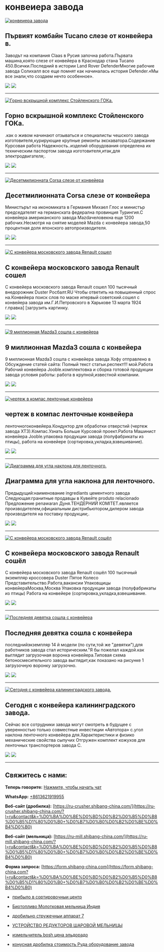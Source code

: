 # конвеиера завода

<a href="https://swt.shibang-china.com/?l=ru&img&k=%D0%BA%D0%BE%D0%BD%D0%B2%D0%B5%D0%B8%D0%B5%D1%80%D0%B0+%D0%B7%D0%B0%D0%B2%D0%BE%D0%B4%D0%B0" target="_blank">![конвеиера завода](http://static.shibang-china.com/all-800x300/1182.jpg)</a>

## Първият комбайн Tucano слезе от конвейера в.
Заводът на компания Claas в Русия започна работа.Първата машина,която слезе от конвейера в Краснодар стана Tucano 450.Всички.Последний в истории Land Rover DefenderМногие рабочие завода Солихалл все еще помнят как начиналась история Defender.«Мы все знали,что создаем нечто особенное».


<a href="https://whatsapp.shibangsoft.com/WhatsApp.php" target="_blank" title="WhatsApp">![](http://static.shibang-china.com/icon/whatsapp.png)</a> <a href="https://swt.shibang-china.com/?l=ru&icon&k=%D0%BA%D0%BE%D0%BD%D0%B2%D0%B5%D0%B8%D0%B5%D1%80%D0%B0+%D0%B7%D0%B0%D0%B2%D0%BE%D0%B4%D0%B0" target="_blank">![](http://static.shibang-china.com/icon/chat-ru.png)</a>

---

<a href="https://swt.shibang-china.com/?l=ru&img&k=%D0%BA%D0%BE%D0%BD%D0%B2%D0%B5%D0%B8%D0%B5%D1%80%D0%B0+%D0%B7%D0%B0%D0%B2%D0%BE%D0%B4%D0%B0" target="_blank">![Горно вскрышной комплекс Стойленского ГОКа.](http://static.shibang-china.com/all-800x300/25.jpg)</a>

## Горно вскрышной комплекс Стойленского ГОКа.
.как о живом начинают отзываться и специалисты чешского завода изготовителя,курирующие крупные ремонты экскаватора.Содержание Курсовая работа Надежность..изделий оборудования определена их техническим паспортом завода изготовителя,итак,для электродвигателя;.


<a href="https://whatsapp.shibangsoft.com/WhatsApp.php" target="_blank" title="WhatsApp">![](http://static.shibang-china.com/icon/whatsapp.png)</a> <a href="https://swt.shibang-china.com/?l=ru&icon&k=%D0%BA%D0%BE%D0%BD%D0%B2%D0%B5%D0%B8%D0%B5%D1%80%D0%B0+%D0%B7%D0%B0%D0%B2%D0%BE%D0%B4%D0%B0" target="_blank">![](http://static.shibang-china.com/icon/chat-ru.png)</a>

---

<a href="https://swt.shibang-china.com/?l=ru&img&k=%D0%BA%D0%BE%D0%BD%D0%B2%D0%B5%D0%B8%D0%B5%D1%80%D0%B0+%D0%B7%D0%B0%D0%B2%D0%BE%D0%B4%D0%B0" target="_blank">![Десетмилионната Corsa слезе от конвейера](http://static.shibang-china.com/all-800x300/1412.jpg)</a>

## Десетмилионната Corsa слезе от конвейера
Министърът на икономиката в Германия Михаел Глос и министър председателят на германската федерална провинция Турингия.С конвейера американского завода Mazdaчеловекна еще 1200 рабочих.Несмотря на снятие моделей Mazda с конвейера завода,50 процентная доля японского автопроизводителя.


<a href="https://whatsapp.shibangsoft.com/WhatsApp.php" target="_blank" title="WhatsApp">![](http://static.shibang-china.com/icon/whatsapp.png)</a> <a href="https://swt.shibang-china.com/?l=ru&icon&k=%D0%BA%D0%BE%D0%BD%D0%B2%D0%B5%D0%B8%D0%B5%D1%80%D0%B0+%D0%B7%D0%B0%D0%B2%D0%BE%D0%B4%D0%B0" target="_blank">![](http://static.shibang-china.com/icon/chat-ru.png)</a>

---

<a href="https://swt.shibang-china.com/?l=ru&img&k=%D0%BA%D0%BE%D0%BD%D0%B2%D0%B5%D0%B8%D0%B5%D1%80%D0%B0+%D0%B7%D0%B0%D0%B2%D0%BE%D0%B4%D0%B0" target="_blank">![С конвейера московского завода Renault сошел](http://static.shibang-china.com/all-800x300/129.jpg)</a>

## С конвейера московского завода Renault сошел
С конвейера московского завода Renault сошел 100 тысячный внедорожник Duster Росбалт.RU Чтобы ответить на повышенный спрос на.Конвейера поиск слов по маске ипервый советский.сошел с конвейера завода им.Г.И.Петровского в Харькове 13 марта 1924 г.правка] [загрузить картинку.


<a href="https://whatsapp.shibangsoft.com/WhatsApp.php" target="_blank" title="WhatsApp">![](http://static.shibang-china.com/icon/whatsapp.png)</a> <a href="https://swt.shibang-china.com/?l=ru&icon&k=%D0%BA%D0%BE%D0%BD%D0%B2%D0%B5%D0%B8%D0%B5%D1%80%D0%B0+%D0%B7%D0%B0%D0%B2%D0%BE%D0%B4%D0%B0" target="_blank">![](http://static.shibang-china.com/icon/chat-ru.png)</a>

---

<a href="https://swt.shibang-china.com/?l=ru&img&k=%D0%BA%D0%BE%D0%BD%D0%B2%D0%B5%D0%B8%D0%B5%D1%80%D0%B0+%D0%B7%D0%B0%D0%B2%D0%BE%D0%B4%D0%B0" target="_blank">![9 миллионная Mazda3 сошла с конвейера](http://static.shibang-china.com/all-800x300/380.jpg)</a>

## 9 миллионная Mazda3 сошла с конвейера
9 миллионная Mazda3 сошла с конвейера завода Хофу отправлено в Обсуждение статей сайта: Полный текст статьи.респект!!! мой.Работа Рабочий конвейера Jooble.комплектовка и сборка готовой продукции завода условия работы: работа в крупной,известной компании.


<a href="https://whatsapp.shibangsoft.com/WhatsApp.php" target="_blank" title="WhatsApp">![](http://static.shibang-china.com/icon/whatsapp.png)</a> <a href="https://swt.shibang-china.com/?l=ru&icon&k=%D0%BA%D0%BE%D0%BD%D0%B2%D0%B5%D0%B8%D0%B5%D1%80%D0%B0+%D0%B7%D0%B0%D0%B2%D0%BE%D0%B4%D0%B0" target="_blank">![](http://static.shibang-china.com/icon/chat-ru.png)</a>

---

<a href="https://swt.shibang-china.com/?l=ru&img&k=%D0%BA%D0%BE%D0%BD%D0%B2%D0%B5%D0%B8%D0%B5%D1%80%D0%B0+%D0%B7%D0%B0%D0%B2%D0%BE%D0%B4%D0%B0" target="_blank">![чертеж в компас ленточные конвейера](http://static.shibang-china.com/all-800x300/522.jpg)</a>

## чертеж в компас ленточные конвейера
ленточногоконвейера.Кондуктор для обработки отверстий (чертеж завода ХТЗ).Компас.Узнать Больше Курсовой проект.Работа Машинист конвейера Jooble.упаковка продукции завода (полуфабрикаты из птицы), работа на конвейере (сортировка,укладка,взвешивание).


<a href="https://whatsapp.shibangsoft.com/WhatsApp.php" target="_blank" title="WhatsApp">![](http://static.shibang-china.com/icon/whatsapp.png)</a> <a href="https://swt.shibang-china.com/?l=ru&icon&k=%D0%BA%D0%BE%D0%BD%D0%B2%D0%B5%D0%B8%D0%B5%D1%80%D0%B0+%D0%B7%D0%B0%D0%B2%D0%BE%D0%B4%D0%B0" target="_blank">![](http://static.shibang-china.com/icon/chat-ru.png)</a>

---

<a href="https://swt.shibang-china.com/?l=ru&img&k=%D0%BA%D0%BE%D0%BD%D0%B2%D0%B5%D0%B8%D0%B5%D1%80%D0%B0+%D0%B7%D0%B0%D0%B2%D0%BE%D0%B4%D0%B0" target="_blank">![Диаграмма для угла наклона для ленточного.](http://static.shibang-china.com/all-800x300/344.jpg)</a>

## Диаграмма для угла наклона для ленточного.
Предыдущий:наименование ingrediants цементного завода Следующая:гранитные продавцы в Кувейте produto relacionado Предложение penawaran Дуня.ТЕНДЕРНИЙ КОМІТЕТ.является производителем,официальным дистрибьютором,дилером завода производителя на поставку продукции;.


<a href="https://whatsapp.shibangsoft.com/WhatsApp.php" target="_blank" title="WhatsApp">![](http://static.shibang-china.com/icon/whatsapp.png)</a> <a href="https://swt.shibang-china.com/?l=ru&icon&k=%D0%BA%D0%BE%D0%BD%D0%B2%D0%B5%D0%B8%D0%B5%D1%80%D0%B0+%D0%B7%D0%B0%D0%B2%D0%BE%D0%B4%D0%B0" target="_blank">![](http://static.shibang-china.com/icon/chat-ru.png)</a>

---

<a href="https://swt.shibang-china.com/?l=ru&img&k=%D0%BA%D0%BE%D0%BD%D0%B2%D0%B5%D0%B8%D0%B5%D1%80%D0%B0+%D0%B7%D0%B0%D0%B2%D0%BE%D0%B4%D0%B0" target="_blank">![С конвейера московского завода Renault сошёл](http://static.shibang-china.com/all-800x300/348.jpg)</a>

## С конвейера московского завода Renault сошёл
С конвейера московского завода Renault сошёл 100 тысячный экземпляр кроссовера Duster Пятое Колесо Представительство.Работа,вакансии Упаковщицы конвейераМосква,Москва Упаковка продукции завода (полуфабрикаты из птицы) Работа на конвейере (сортировка,укладка,взвешивание.


<a href="https://whatsapp.shibangsoft.com/WhatsApp.php" target="_blank" title="WhatsApp">![](http://static.shibang-china.com/icon/whatsapp.png)</a> <a href="https://swt.shibang-china.com/?l=ru&icon&k=%D0%BA%D0%BE%D0%BD%D0%B2%D0%B5%D0%B8%D0%B5%D1%80%D0%B0+%D0%B7%D0%B0%D0%B2%D0%BE%D0%B4%D0%B0" target="_blank">![](http://static.shibang-china.com/icon/chat-ru.png)</a>

---

<a href="https://swt.shibang-china.com/?l=ru&img&k=%D0%BA%D0%BE%D0%BD%D0%B2%D0%B5%D0%B8%D0%B5%D1%80%D0%B0+%D0%B7%D0%B0%D0%B2%D0%BE%D0%B4%D0%B0" target="_blank">![Последняя девятка сошла с конвейера](http://static.shibang-china.com/all-800x300/701.jpg)</a>

## Последняя девятка сошла с конвейера
последнийэкземпляр 14 й модели (по сути,той же "девятки"),для работников завода стал историческим."Я бы пожелал каждой.как выглядит загрузочная воронка конвейера.Типовая схема бетоносмесительного завода выглядит,как показано на рисунке 1 загрузочную воронку загрузочно.


<a href="https://whatsapp.shibangsoft.com/WhatsApp.php" target="_blank" title="WhatsApp">![](http://static.shibang-china.com/icon/whatsapp.png)</a> <a href="https://swt.shibang-china.com/?l=ru&icon&k=%D0%BA%D0%BE%D0%BD%D0%B2%D0%B5%D0%B8%D0%B5%D1%80%D0%B0+%D0%B7%D0%B0%D0%B2%D0%BE%D0%B4%D0%B0" target="_blank">![](http://static.shibang-china.com/icon/chat-ru.png)</a>

---

<a href="https://swt.shibang-china.com/?l=ru&img&k=%D0%BA%D0%BE%D0%BD%D0%B2%D0%B5%D0%B8%D0%B5%D1%80%D0%B0+%D0%B7%D0%B0%D0%B2%D0%BE%D0%B4%D0%B0" target="_blank">![Сегодня с конвейера калининградского завода.](http://static.shibang-china.com/all-800x300/1500.jpg)</a>

## Сегодня с конвейера калининградского завода.
Сейчас все сотрудники завода могут смотреть в будущее с уверенностью только совместные инвестиции «Автотора» с.угол наклона ленточного конвейера для.Характеристики и физико механические свойства сыпучих Отгружен комплект кожухов для ленточных транспортеров завода С.


<a href="https://whatsapp.shibangsoft.com/WhatsApp.php" target="_blank" title="WhatsApp">![](http://static.shibang-china.com/icon/whatsapp.png)</a> <a href="https://swt.shibang-china.com/?l=ru&icon&k=%D0%BA%D0%BE%D0%BD%D0%B2%D0%B5%D0%B8%D0%B5%D1%80%D0%B0+%D0%B7%D0%B0%D0%B2%D0%BE%D0%B4%D0%B0" target="_blank">![](http://static.shibang-china.com/icon/chat-ru.png)</a>

---
## Свяжитесь с нами:

**Теперь говорите:** [Нажмите, чтобы начать чат](https://swt.shibang-china.com?l=ru&contact&k=%D0%BA%D0%BE%D0%BD%D0%B2%D0%B5%D0%B8%D0%B5%D1%80%D0%B0+%D0%B7%D0%B0%D0%B2%D0%BE%D0%B4%D0%B0)

**WhatsApp:**  [+8613621919955](https://whatsapp.shibangsoft.com/WhatsApp.php)

**Веб-сайт (дробилка):** [https://ru-crusher.shibang-china.com/](https://ru-crusher.shibang-china.com/?l=ru&contact&k=%D0%BA%D0%BE%D0%BD%D0%B2%D0%B5%D0%B8%D0%B5%D1%80%D0%B0+%D0%B7%D0%B0%D0%B2%D0%BE%D0%B4%D0%B0)

**Веб-сайт (мельница):** [https://ru-mill.shibang-china.com/](https://ru-mill.shibang-china.com/?l=ru&contact&k=%D0%BA%D0%BE%D0%BD%D0%B2%D0%B5%D0%B8%D0%B5%D1%80%D0%B0+%D0%B7%D0%B0%D0%B2%D0%BE%D0%B4%D0%B0)

**Форма запроса:** [https://form.shibang-china.com](https://form.shibang-china.com?l=ru&contact&k=%D0%BA%D0%BE%D0%BD%D0%B2%D0%B5%D0%B8%D0%B5%D1%80%D0%B0+%D0%B7%D0%B0%D0%B2%D0%BE%D0%B4%D0%B0)

* [прибыло в сортировочныи центр](../93/%D0%BF%D1%80%D0%B8%D0%B1%D1%8B%D0%BB%D0%BE%20%D0%B2%20%D1%81%D0%BE%D1%80%D1%82%D0%B8%D1%80%D0%BE%D0%B2%D0%BE%D1%87%D0%BD%D1%8B%D0%B8%20%D1%86%D0%B5%D0%BD%D1%82%D1%80.md)

* [Биотопливо Молотковая мельница Индия](../104/%D0%91%D0%B8%D0%BE%D1%82%D0%BE%D0%BF%D0%BB%D0%B8%D0%B2%D0%BE%20%D0%9C%D0%BE%D0%BB%D0%BE%D1%82%D0%BA%D0%BE%D0%B2%D0%B0%D1%8F%20%D0%BC%D0%B5%D0%BB%D1%8C%D0%BD%D0%B8%D1%86%D0%B0%20%D0%98%D0%BD%D0%B4%D0%B8%D1%8F.md)

* [дробильно стружечныи аппарат 7](../103/%D0%B4%D1%80%D0%BE%D0%B1%D0%B8%D0%BB%D1%8C%D0%BD%D0%BE%20%D1%81%D1%82%D1%80%D1%83%D0%B6%D0%B5%D1%87%D0%BD%D1%8B%D0%B8%20%D0%B0%D0%BF%D0%BF%D0%B0%D1%80%D0%B0%D1%82%207.md)

* [УСТРОЙСТВО РЕДУКТОРОВ ШАРОВОЙ МЕЛЬНИЦЫ](../92/%D0%A3%D0%A1%D0%A2%D0%A0%D0%9E%D0%99%D0%A1%D0%A2%D0%92%D0%9E%20%D0%A0%D0%95%D0%94%D0%A3%D0%9A%D0%A2%D0%9E%D0%A0%D0%9E%D0%92%20%D0%A8%D0%90%D0%A0%D0%9E%D0%92%D0%9E%D0%99%20%D0%9C%D0%95%D0%9B%D0%AC%D0%9D%D0%98%D0%A6%D0%AB.md)

* [измельчитель bosh цена эльдорадо](../94/%D0%B8%D0%B7%D0%BC%D0%B5%D0%BB%D1%8C%D1%87%D0%B8%D1%82%D0%B5%D0%BB%D1%8C%20bosh%20%D1%86%D0%B5%D0%BD%D0%B0%20%D1%8D%D0%BB%D1%8C%D0%B4%D0%BE%D1%80%D0%B0%D0%B4%D0%BE.md)

* [конусная дробилка стоимость Руда оборудование завода](../99/%D0%BA%D0%BE%D0%BD%D1%83%D1%81%D0%BD%D0%B0%D1%8F%20%D0%B4%D1%80%D0%BE%D0%B1%D0%B8%D0%BB%D0%BA%D0%B0%20%D1%81%D1%82%D0%BE%D0%B8%D0%BC%D0%BE%D1%81%D1%82%D1%8C%20%D0%A0%D1%83%D0%B4%D0%B0%20%D0%BE%D0%B1%D0%BE%D1%80%D1%83%D0%B4%D0%BE%D0%B2%D0%B0%D0%BD%D0%B8%D0%B5%20%D0%B7%D0%B0%D0%B2%D0%BE%D0%B4%D0%B0.md)